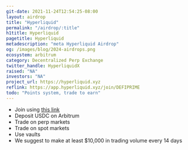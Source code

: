 ```yaml
---
git-date: 2021-11-24T12:54:25-08:00
layout: airdrop
title: "Hyperliquid"
permalink: "/airdrop/:title"
h1title: Hyperliquid
pagetitle: Hyperliquid
metadescription: "meta Hyperliquid Airdrop"
og: /images/blog/2024-airdrops.png
ecosystem: arbitrum
category: Decentralized Perp Exchange
twitter_handle: HyperliquidX
raised: "NA"
investors: "NA"
project_url: https://hyperliquid.xyz
reflink: https://app.hyperliquid.xyz/join/DEFIPRIME
todo: "Points system, trade to earn"
---
```


- Join using [this link](https://app.hyperliquid.xyz/join/DEFIPRIME)
- Deposit USDC on Arbitrum
- Trade on perp markets
- Trade on spot markets
- Use vaults
- We suggest to make at least $10,000 in trading volume every 14 days

